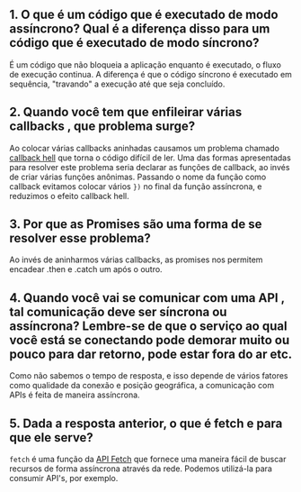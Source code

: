 ## 1. O que é um código que é executado de modo assíncrono? Qual é a diferença disso para um código que é executado de modo síncrono?
É um código que não bloqueia a aplicação enquanto é executado, o fluxo de execução continua. A diferença é que o código síncrono é executado em sequência, "travando" a execução até que seja concluído.

## 2. Quando você tem que enfileirar várias callbacks , que problema surge?
Ao colocar várias callbacks aninhadas causamos um problema chamado [callback hell](http://callbackhell.com/) que torna o código difícil de ler. Uma das formas apresentadas para resolver este problema seria declarar as funções de callback, ao invés de criar várias funções anônimas. Passando o nome da função como callback evitamos colocar vários `})` no final da função assíncrona, e reduzimos o efeito callback hell.

## 3. Por que as Promises são uma forma de se resolver esse problema?
Ao invés de aninharmos várias callbacks, as promises nos permitem encadear .then e .catch um após o outro.

## 4. Quando você vai se comunicar com uma API , tal comunicação deve ser síncrona ou assíncrona? Lembre-se de que o serviço ao qual você está se conectando pode demorar muito ou pouco para dar retorno, pode estar fora do ar etc.
Como não sabemos o tempo de resposta, e isso depende de vários fatores como qualidade da conexão e posição geográfica, a comunicação com APIs é feita de maneira assíncrona.

## 5. Dada a resposta anterior, o que é fetch e para que ele serve?
`fetch` é uma função da [API Fetch](https://developer.mozilla.org/pt-BR/docs/Web/API/Fetch_API/Using_Fetch) que fornece uma maneira fácil de buscar recursos de forma assíncrona através da rede. Podemos utilizá-la para consumir API's, por exemplo.